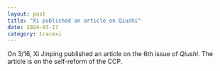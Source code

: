 ```yaml
---
layout: post
title: "Xi published an article on Qiushi"
date: 2024-03-17
category: tracexi
---
```


On 3/16, Xi Jinping published an article on the 6th issue of *Qiushi*. The article is on the self-reform of the CCP.

